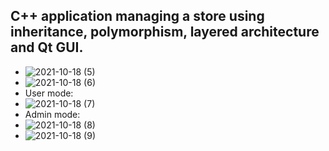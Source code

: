 C++ application managing a store using inheritance, polymorphism, layered architecture and Qt GUI.
---
- ![2021-10-18 (5)](https://user-images.githubusercontent.com/72084877/137704265-1e4deeed-6f61-444d-a73a-0eba5ea95f72.png)
- ![2021-10-18 (6)](https://user-images.githubusercontent.com/72084877/137704275-09e6f709-1a15-4163-b902-9aa57d014aa6.png)
- User mode:
- ![2021-10-18 (7)](https://user-images.githubusercontent.com/72084877/137704284-acf382f2-9aa9-4d0f-a0b7-496cb076924f.png)
- Admin mode:
- ![2021-10-18 (8)](https://user-images.githubusercontent.com/72084877/137704290-e62853f1-1794-4d9a-b59c-e73649cbed6b.png)
- ![2021-10-18 (9)](https://user-images.githubusercontent.com/72084877/137704292-90f53c08-2151-4ff4-9bac-2d05922cf170.png)
